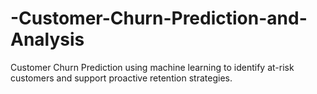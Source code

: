 # -Customer-Churn-Prediction-and-Analysis
Customer Churn Prediction using machine learning to identify at-risk customers and support proactive retention strategies.
